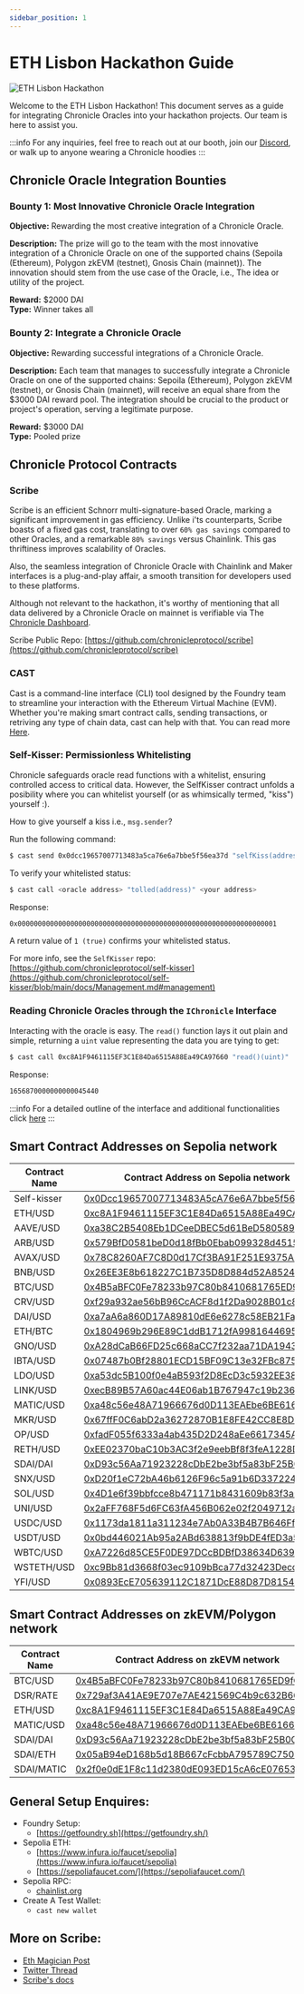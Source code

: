 ```yaml
---
sidebar_position: 1
---
```


# ETH Lisbon Hackathon Guide

![ETH Lisbon Hackathon](<https://pbs.twimg.com/media/F43NCzgWMAAiQNi?format=png&name=large>)

Welcome to the ETH Lisbon Hackathon! This document serves as a guide for integrating Chronicle Oracles into your hackathon projects. Our team is here to assist you.

:::info
For any inquiries, feel free to reach out at our booth, join our [Discord](https://discord.gg/CjgvJ9EspJ), or walk up to anyone wearing a Chronicle hoodies
:::

## Chronicle Oracle Integration Bounties
### Bounty 1: Most Innovative Chronicle Oracle Integration

**Objective:** Rewarding the most creative integration of a Chronicle Oracle.

**Description:** The prize will go to the team with the most innovative integration of a Chronicle Oracle on one of the supported chains (Sepoila (Ethereum), Polygon zkEVM (testnet), Gnosis Chain (mainnet)). The innovation should stem from the use case of the Oracle, i.e., The idea or utility of the project.

**Reward:** $2000 DAI <br/>
**Type:** Winner takes all

### Bounty 2: Integrate a Chronicle Oracle

**Objective:** Rewarding successful integrations of a Chronicle Oracle.

**Description:** Each team that manages to successfully integrate a Chronicle Oracle on one of the supported chains: Sepoila (Ethereum), Polygon zkEVM (testnet), or Gnosis Chain (mainnet), will receive an equal share from the $3000 DAI reward pool. The integration should be crucial to the product or project's operation, serving a legitimate purpose.

**Reward:** $3000 DAI <br/>
**Type:** Pooled prize

## Chronicle Protocol Contracts

### Scribe

Scribe is an efficient Schnorr multi-signature-based Oracle, marking a significant improvement in gas efficiency. Unlike i'ts counterparts, Scribe boasts of a fixed gas cost, translating to over `60% gas savings` compared to other Oracles, and a remarkable `80% savings` versus Chainlink. This gas thriftiness improves scalability of Oracles.

Also, the seamless integration of Chronicle Oracle with Chainlink and Maker interfaces is a plug-and-play affair, a smooth transition for developers used to these platforms.

Although not relevant to the hackathon, it's worthy of mentioning that all data delivered by a Chronicle Oracle on mainnet is verifiable via The [Chronicle Dashboard](https://chroniclelabs.org/dashboard).

Scribe Public Repo: [https://github.com/chronicleprotocol/scribe](https://github.com/chronicleprotocol/scribe)

### CAST

Cast is a command-line interface (CLI) tool designed by the Foundry team to streamline your interaction with the Ethereum Virtual Machine (EVM). Whether you're making smart contract calls, sending transactions, or retriving any type of chain data, cast can help with that. You can read more [Here](https://book.getfoundry.sh/reference/cast/cast).

### Self-Kisser: Permissionless Whitelisting

Chronicle safeguards oracle read functions with a whitelist, ensuring controlled access to critical data. However, the SelfKisser contract unfolds a posibility where you can whitelist yourself (or as whimsically termed, "kiss") yourself :).

How to give yourself a kiss i.e., `msg.sender`?

Run the following command:

```bash
$ cast send 0x0dcc19657007713483a5ca76e6a7bbe5f56ea37d "selfKiss(address)()" <oracle address you want you use>
```

To verify your whitelisted status:

```bash
$ cast call <oracle address> "tolled(address)" <your address>
```

Response:

```bash
0x0000000000000000000000000000000000000000000000000000000000000001
```

A return value of `1 (true)` confirms your whitelisted status.

For more info, see the `SelfKisser` repo: [https://github.com/chronicleprotocol/self-kisser](https://github.com/chronicleprotocol/self-kisser/blob/main/docs/Management.md#management)

### Reading Chronicle Oracles through the `IChronicle` Interface

Interacting with the oracle is easy. The `read()` function lays it out plain and simple, returning a `uint` value representing the data you are tying to get:

```bash
$ cast call 0xc8A1F9461115EF3C1E84Da6515A88Ea49CA97660 "read()(uint)"
```

Response:

```bash
1656870000000000045440
```

:::info
For a detailed outline of the interface and additional functionalities click [here](https://github.com/chronicleprotocol/chronicle-std/blob/main/src/IChronicle.sol)
:::

## Smart Contract Addresses on Sepolia network

| Contract Name | Contract Address on Sepolia network                                                                                                |
| ------------- | ---------------------------------------------------------------------------------------------------------------------------------- |
| Self-kisser   | [0x0Dcc19657007713483A5cA76e6A7bbe5f56EA37d](https://sepolia.etherscan.io/address/0x0Dcc19657007713483A5cA76e6A7bbe5f56EA37d#code) |
| ETH/USD       | [0xc8A1F9461115EF3C1E84Da6515A88Ea49CA97660](https://sepolia.etherscan.io/address/0xc8A1F9461115EF3C1E84Da6515A88Ea49CA97660#code) |
| AAVE/USD      | [0xa38C2B5408Eb1DCeeDBEC5d61BeD580589C6e717](https://sepolia.etherscan.io/address/0xa38C2B5408Eb1DCeeDBEC5d61BeD580589C6e717#code) |
| ARB/USD       | [0x579BfD0581beD0d18fBb0Ebab099328d451552DD](https://sepolia.etherscan.io/address/0x579BfD0581beD0d18fBb0Ebab099328d451552DD#code) |
| AVAX/USD      | [0x78C8260AF7C8D0d17Cf3BA91F251E9375A389688](https://sepolia.etherscan.io/address/0x78C8260AF7C8D0d17Cf3BA91F251E9375A389688#code) |
| BNB/USD       | [0x26EE3E8b618227C1B735D8D884d52A852410019f](https://sepolia.etherscan.io/address/0x26EE3E8b618227C1B735D8D884d52A852410019f#code) |
| BTC/USD       | [0x4B5aBFC0Fe78233b97C80b8410681765ED9fC29c](https://sepolia.etherscan.io/address/0x4B5aBFC0Fe78233b97C80b8410681765ED9fC29c#code) |
| CRV/USD       | [0xf29a932ae56bB96CcACF8d1f2Da9028B01c8F030](https://sepolia.etherscan.io/address/0xf29a932ae56bB96CcACF8d1f2Da9028B01c8F030#code) |
| DAI/USD       | [0xa7aA6a860D17A89810dE6e6278c58EB21Fa00fc4](https://sepolia.etherscan.io/address/0xa7aA6a860D17A89810dE6e6278c58EB21Fa00fc4#code) |
| ETH/BTC       | [0x1804969b296E89C1ddB1712fA99816446956637e](https://sepolia.etherscan.io/address/0x1804969b296E89C1ddB1712fA99816446956637e#code) |
| GNO/USD       | [0xA28dCaB66FD25c668aCC7f232aa71DA1943E04b8](https://sepolia.etherscan.io/address/0xA28dCaB66FD25c668aCC7f232aa71DA1943E04b8#code) |
| IBTA/USD      | [0x07487b0Bf28801ECD15BF09C13e32FBc87572e81](https://sepolia.etherscan.io/address/0x07487b0Bf28801ECD15BF09C13e32FBc87572e81#code) |
| LDO/USD       | [0xa53dc5B100f0e4aB593f2D8EcD3c5932EE38215E](https://sepolia.etherscan.io/address/0xa53dc5B100f0e4aB593f2D8EcD3c5932EE38215E#code) |
| LINK/USD      | [0xecB89B57A60ac44E06ab1B767947c19b236760c3](https://sepolia.etherscan.io/address/0xecB89B57A60ac44E06ab1B767947c19b236760c3#code) |
| MATIC/USD     | [0xa48c56e48A71966676d0D113EAEbe6BE61661F18](https://sepolia.etherscan.io/address/0xa48c56e48A71966676d0D113EAEbe6BE61661F18#code) |
| MKR/USD       | [0x67ffF0C6abD2a36272870B1E8FE42CC8E8D5ec4d](https://sepolia.etherscan.io/address/0x67ffF0C6abD2a36272870B1E8FE42CC8E8D5ec4d#code) |
| OP/USD        | [0xfadF055f6333a4ab435D2D248aEe6617345A4782](https://sepolia.etherscan.io/address/0xfadF055f6333a4ab435D2D248aEe6617345A4782#code) |
| RETH/USD      | [0xEE02370baC10b3AC3f2e9eebBf8f3feA1228D263](https://sepolia.etherscan.io/address/0xEE02370baC10b3AC3f2e9eebBf8f3feA1228D263#code) |
| SDAI/DAI      | [0xD93c56Aa71923228cDbE2be3bf5a83bF25B0C491](https://sepolia.etherscan.io/address/0xD93c56Aa71923228cDbE2be3bf5a83bF25B0C491#code) |
| SNX/USD       | [0xD20f1eC72bA46b6126F96c5a91b6D3372242cE98](https://sepolia.etherscan.io/address/0xD20f1eC72bA46b6126F96c5a91b6D3372242cE98#code) |
| SOL/USD       | [0x4D1e6f39bbfcce8b471171b8431609b83f3a096D](https://sepolia.etherscan.io/address/0x4D1e6f39bbfcce8b471171b8431609b83f3a096D#code) |
| UNI/USD       | [0x2aFF768F5d6FC63fA456B062e02f2049712a1ED5](https://sepolia.etherscan.io/address/0x2aFF768F5d6FC63fA456B062e02f2049712a1ED5#code) |
| USDC/USD      | [0x1173da1811a311234e7Ab0A33B4B7B646Ff42aEC](https://sepolia.etherscan.io/address/0x1173da1811a311234e7Ab0A33B4B7B646Ff42aEC#code) |
| USDT/USD      | [0x0bd446021Ab95a2ABd638813f9bDE4fED3a5779a](https://sepolia.etherscan.io/address/0x0bd446021Ab95a2ABd638813f9bDE4fED3a5779a#code) |
| WBTC/USD      | [0xA7226d85CE5F0DE97DCcBDBfD38634D6391d0584](https://sepolia.etherscan.io/address/0xA7226d85CE5F0DE97DCcBDBfD38634D6391d0584#code) |
| WSTETH/USD    | [0xc9Bb81d3668f03ec9109bBca77d32423DeccF9Ab](https://sepolia.etherscan.io/address/0xc9Bb81d3668f03ec9109bBca77d32423DeccF9Ab#code) |
| YFI/USD       | [0x0893EcE705639112C1871DcE88D87D81540D0199](https://sepolia.etherscan.io/address/0x0893EcE705639112C1871DcE88D87D81540D0199#code) |

## Smart Contract Addresses on zkEVM/Polygon network

| Contract Name | Contract Address on zkEVM network                                                                                                   |
| ------------- | ----------------------------------------------------------------------------------------------------------------------------------- |
| BTC/USD       | [0x4B5aBFC0Fe78233b97C80b8410681765ED9fC29c](https://zkevm.polygonscan.com/address/0x4B5aBFC0Fe78233b97C80b8410681765ED9fC29c#code) |
| DSR/RATE      | [0x729af3A41AE9E707e7AE421569C4b9c632B66a0c](https://zkevm.polygonscan.com/address/0x729af3A41AE9E707e7AE421569C4b9c632B66a0c#code) |
| ETH/USD       | [0xc8A1F9461115EF3C1E84Da6515A88Ea49CA97660](https://zkevm.polygonscan.com/address/0xc8A1F9461115EF3C1E84Da6515A88Ea49CA97660#code) |
| MATIC/USD     | [0xa48c56e48A71966676d0D113EAEbe6BE61661F18](https://zkevm.polygonscan.com/address/0xa48c56e48A71966676d0D113EAEbe6BE61661F18#code) |
| SDAI/DAI      | [0xD93c56Aa71923228cDbE2be3bf5a83bF25B0C491](https://zkevm.polygonscan.com/address/0xD93c56Aa71923228cDbE2be3bf5a83bF25B0C491#code) |
| SDAI/ETH      | [0x05aB94eD168b5d18B667cFcbbA795789C750D893](https://zkevm.polygonscan.com/address/0x05aB94eD168b5d18B667cFcbbA795789C750D893#code) |
| SDAI/MATIC    | [0x2f0e0dE1F8c11d2380dE093ED15cA6cE07653cbA](https://zkevm.polygonscan.com/address/0x2f0e0dE1F8c11d2380dE093ED15cA6cE07653cbA#code) |

## General Setup Enquires:

- Foundry Setup:
  - [https://getfoundry.sh](https://getfoundry.sh/)
- Sepolia ETH:
  - [https://www.infura.io/faucet/sepolia](https://www.infura.io/faucet/sepolia)
  - [https://sepoliafaucet.com/](https://sepoliafaucet.com/)
- Sepolia RPC:
  - [chainlist.org](https://chainlist.org/chain/11155111)
- Create A Test Wallet:
  - `cast new wallet`

## More on Scribe:

- [Eth Magician Post](https://ethereum-magicians.org/t/an-efficient-schnorr-multi-signature-implementation/15510)
- [Twitter Thread](https://twitter.com/merkleplant_eth/status/1693652385980379593)
- [Scribe's docs](https://github.com/chronicleprotocol/scribe/blob/main/docs/Scribe.md)
